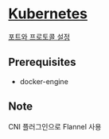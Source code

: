 # [Kubernetes](https://kubernetes.io/docs/setup/production-environment/container-runtimes/)
[포트와 프로토콜 설정](https://kubernetes.io/docs/reference/networking/ports-and-protocols/)

## Prerequisites
- docker-engine

## Note
CNI 플러그인으로 Flannel 사용
